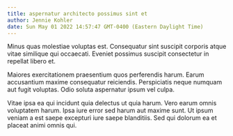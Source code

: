 ```yaml
---
title: aspernatur architecto possimus sint et
author: Jennie Kohler
date: Sun May 01 2022 14:57:47 GMT-0400 (Eastern Daylight Time)
---
```

Minus quas molestiae voluptas est. Consequatur sint suscipit corporis atque vitae similique qui occaecati. Eveniet possimus suscipit consectetur in repellat libero et.

 Maiores exercitationem praesentium quos perferendis harum. Earum accusantium maxime consequatur reiciendis. Perspiciatis neque numquam aut fugit voluptas. Odio soluta aspernatur ipsum vel culpa.

 Vitae ipsa ea qui incidunt quia delectus ut quia harum. Vero earum omnis voluptatem harum. Ipsa iure error sed harum aut maxime sunt. Ut ipsum veniam a est saepe excepturi iure saepe blanditiis. Sed qui dolorum ea et placeat animi omnis qui.